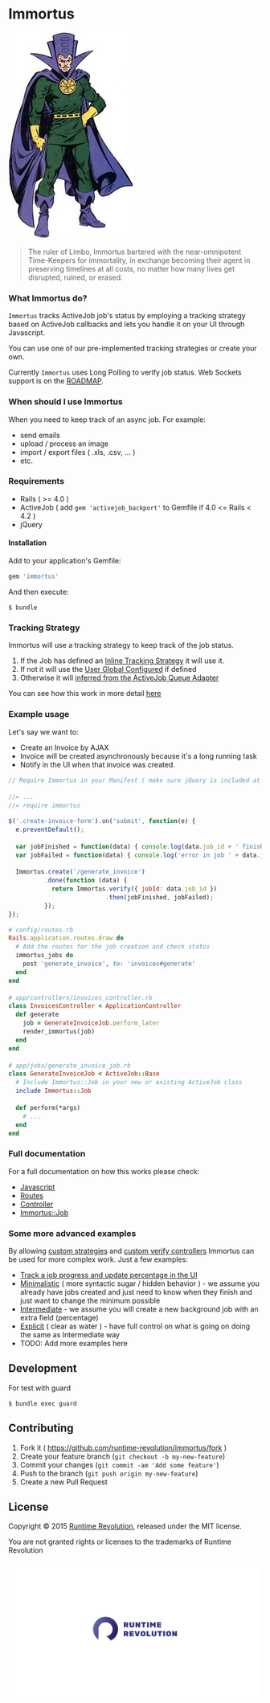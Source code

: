 Immortus
===

![Immortus](./docs/immortus.jpg)

> The ruler of Limbo, Immortus bartered with the near-omnipotent Time-Keepers for immortality, in exchange becoming their agent in preserving timelines at all costs, no matter how many lives get disrupted, ruined, or erased.

### What Immortus do?

`Immortus` tracks ActiveJob job's status by employing a tracking strategy based on ActiveJob callbacks and lets you handle it on your UI through Javascript.

You can use one of our pre-implemented tracking strategies or create your own.

Currently `Immortus` uses Long Polling to verify job status. Web Sockets support is on the [ROADMAP](./docs/ROADMAP.md).

### When should I use Immortus

When you need to keep track of an async job.
For example:

- send emails
- upload / process an image
- import / export files ( .xls, .csv, ... )
- etc.

### Requirements

- Rails ( >= 4.0 )
- ActiveJob ( add `gem 'activejob_backport'` to Gemfile if 4.0 <= Rails < 4.2 )
- jQuery

#### Installation

Add to your application's Gemfile:

```ruby
gem 'immortus'
```

And then execute:

```
$ bundle
```

### Tracking Strategy

Immortus will use a tracking strategy to keep track of the job status.

1. If the Job has defined an [Inline Tracking Strategy](./docs/tracking_strategies.md#inline-tracking-strategy) it will use it.
2. If not it will use the [User Global Configured](./docs/tracking_strategies.md#user-global-configured) if defined
3. Otherwise it will [inferred from the ActiveJob Queue Adapter](./docs/tracking_strategies.md#inferred-from-the-activejob-queue-adapter)

You can see how this work in more detail [here](./docs/tracking_strategies.md)

### Example usage

Let's say we want to:

* Create an Invoice by AJAX
* Invoice will be created asynchronously because it's a long running task
* Notify in the UI when that invoice was created.

```javascript
// Require Immortus in your Manifest ( make sure jQuery is included at this point ):

//= ...
//= require immortus
```

```javascript
$('.create-invoice-form').on('submit', function(e) {
  e.preventDefault();

  var jobFinished = function(data) { console.log(data.job_id + ' finished successfully.'); }
  var jobFailed = function(data) { console.log('error in job ' + data.job_id); }

  Immortus.create('/generate_invoice')
          .done(function (data) {
            return Immortus.verify({ jobId: data.job_id })
                           .then(jobFinished, jobFailed);
          });
});
```

```ruby
# config/routes.rb
Rails.application.routes.draw do
  # Add the routes for the job creation and check status
  immortus_jobs do
    post 'generate_invoice', to: 'invoices#generate'
  end
end

# app/controllers/invoices_controller.rb
class InvoicesController < ApplicationController
  def generate
    job = GenerateInvoiceJob.perform_later
    render_immortus(job)
  end
end

# app/jobs/generate_invoice_job.rb
class GenerateInvoiceJob < ActiveJob::Base
  # Include Immortus::Job in your new or existing ActiveJob class
  include Immortus::Job

  def perform(*args)
    # ...
  end
end
```

### Full documentation

For a full documentation on how this works please check:

* [Javascript](./docs/full.md#javascript)
* [Routes](./docs/full.md#routes)
* [Controller](./docs/full.md#controller)
* [Immortus::Job](./docs/full.md#immortus-job)

### Some more advanced examples

By allowing [custom strategies](./docs/tracking_strategies.md#custom) and [custom verify controllers](./docs/full.md#controller) Immortus can be used for more complex work. Just a few examples:

* [Track a job progress and update percentage in the UI](./docs/examples/job_progress.md)
* [Minimalistic](./docs/examples/minimalistic.md) ( more syntactic sugar / hidden behavior ) - we assume you already have jobs created and just need to know when they finish and just want to change the minimum possible
* [Intermediate](./docs/examples/intermediate.md) - we assume you will create a new background job with an extra field (percentage)
* [Explicit](./docs/examples/explicit.md) ( clear as water ) - have full control on what is going on doing the same as Intermediate way
* TODO: Add more examples here

Development
---

For test with guard

    $ bundle exec guard

Contributing
---

1. Fork it ( https://github.com/runtime-revolution/immortus/fork )
2. Create your feature branch (`git checkout -b my-new-feature`)
3. Commit your changes (`git commit -am 'Add some feature'`)
4. Push to the branch (`git push origin my-new-feature`)
5. Create a new Pull Request

License
---

Copyright © 2015 [Runtime Revolution](http://www.runtime-revolution.com/), released under the MIT license.

You are not granted rights or licenses to the trademarks of Runtime Revolution

[![Runtime Revolution](./docs/runtime-revolution-logo.png)](http://www.runtime-revolution.com/)
